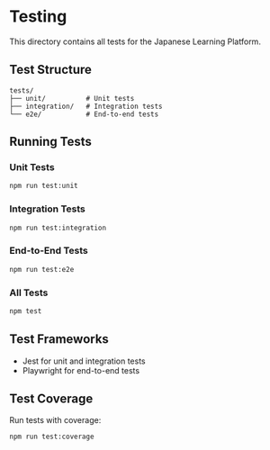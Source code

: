 # Testing

This directory contains all tests for the Japanese Learning Platform.

## Test Structure

```
tests/
├── unit/          # Unit tests
├── integration/   # Integration tests
└── e2e/           # End-to-end tests
```

## Running Tests

### Unit Tests

```bash
npm run test:unit
```

### Integration Tests

```bash
npm run test:integration
```

### End-to-End Tests

```bash
npm run test:e2e
```

### All Tests

```bash
npm test
```

## Test Frameworks

- Jest for unit and integration tests
- Playwright for end-to-end tests

## Test Coverage

Run tests with coverage:

```bash
npm run test:coverage
```